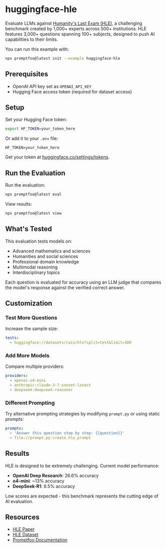 # huggingface-hle

Evaluate LLMs against [Humanity's Last Exam (HLE)](https://arxiv.org/abs/2501.14249), a challenging benchmark created by 1,000+ experts across 500+ institutions. HLE features 3,000+ questions spanning 100+ subjects, designed to push AI capabilities to their limits.

You can run this example with:

```bash
npx promptfoo@latest init --example huggingface-hle
```

## Prerequisites

- OpenAI API key set as `OPENAI_API_KEY`
- Hugging Face access token (required for dataset access)

## Setup

Set your Hugging Face token:

```bash
export HF_TOKEN=your_token_here
```

Or add it to your `.env` file:

```env
HF_TOKEN=your_token_here
```

Get your token at [huggingface.co/settings/tokens](https://huggingface.co/settings/tokens).

## Run the Evaluation

Run the evaluation:

```bash
npx promptfoo@latest eval
```

View results:

```bash
npx promptfoo@latest view
```

## What's Tested

This evaluation tests models on:

- Advanced mathematics and sciences
- Humanities and social sciences
- Professional domain knowledge
- Multimodal reasoning
- Interdisciplinary topics

Each question is evaluated for accuracy using an LLM judge that compares the model's response against the verified correct answer.

## Customization

### Test More Questions

Increase the sample size:

```yaml
tests:
  - huggingface://datasets/cais/hle?split=test&limit=100
```

### Add More Models

Compare multiple providers:

```yaml
providers:
  - openai:o4-mini
  - anthropic:claude-3-7-sonnet-latest
  - deepseek:deepseek-reasoner
```

### Different Prompting

Try alternative prompting strategies by modifying `prompt.py` or using static prompts:

```yaml
prompts:
  - 'Answer this question step by step: {{question}}'
  - file://prompt.py:create_hle_prompt
```

## Results

HLE is designed to be extremely challenging. Current model performance:

- **OpenAI Deep Research**: 26.6% accuracy
- **o4-mini**: ~13% accuracy
- **DeepSeek-R1**: 8.5% accuracy

Low scores are expected - this benchmark represents the cutting edge of AI evaluation.

## Resources

- [HLE Paper](https://arxiv.org/abs/2501.14249)
- [HLE Dataset](https://huggingface.co/datasets/cais/hle)
- [Promptfoo Documentation](https://promptfoo.dev/docs/getting-started)
